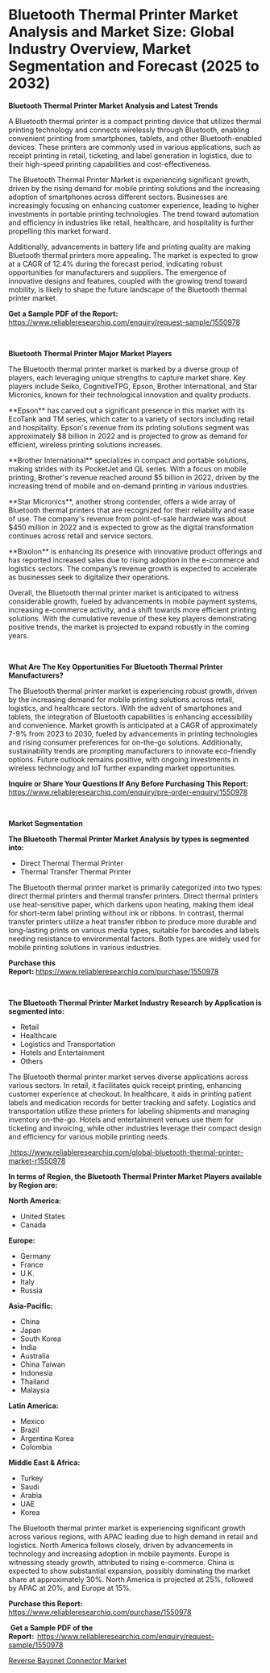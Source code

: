 <p><h1>Bluetooth Thermal Printer Market Analysis and Market Size: Global Industry Overview, Market Segmentation and Forecast (2025 to 2032)</h1></p><p><strong>Bluetooth Thermal Printer Market Analysis and Latest Trends</strong></p>
<p><p>A Bluetooth thermal printer is a compact printing device that utilizes thermal printing technology and connects wirelessly through Bluetooth, enabling convenient printing from smartphones, tablets, and other Bluetooth-enabled devices. These printers are commonly used in various applications, such as receipt printing in retail, ticketing, and label generation in logistics, due to their high-speed printing capabilities and cost-effectiveness.</p><p>The Bluetooth Thermal Printer Market is experiencing significant growth, driven by the rising demand for mobile printing solutions and the increasing adoption of smartphones across different sectors. Businesses are increasingly focusing on enhancing customer experience, leading to higher investments in portable printing technologies. The trend toward automation and efficiency in industries like retail, healthcare, and hospitality is further propelling this market forward.</p><p>Additionally, advancements in battery life and printing quality are making Bluetooth thermal printers more appealing. The market is expected to grow at a CAGR of 12.4% during the forecast period, indicating robust opportunities for manufacturers and suppliers. The emergence of innovative designs and features, coupled with the growing trend toward mobility, is likely to shape the future landscape of the Bluetooth thermal printer market.</p></p>
<p><strong>Get a Sample PDF of the Report:&nbsp;</strong> <a href="https://www.reliableresearchiq.com/enquiry/request-sample/1550978?utm_campaign=3279&utm_medium=2&utm_source=Github&utm_content=ia&utm_term=08042025&utm_id=bluetooth-thermal-printer">https://www.reliableresearchiq.com/enquiry/request-sample/1550978</a></p>
<p>&nbsp;</p>
<p><strong>Bluetooth Thermal Printer Major Market Players</strong></p>
<p><p>The Bluetooth thermal printer market is marked by a diverse group of players, each leveraging unique strengths to capture market share. Key players include Seiko, CognitiveTPG, Epson, Brother International, and Star Micronics, known for their technological innovation and quality products.</p><p>**Epson** has carved out a significant presence in this market with its EcoTank and TM series, which cater to a variety of sectors including retail and hospitality. Epson's revenue from its printing solutions segment was approximately $8 billion in 2022 and is projected to grow as demand for efficient, wireless printing solutions increases.</p><p>**Brother International** specializes in compact and portable solutions, making strides with its PocketJet and QL series. With a focus on mobile printing, Brother's revenue reached around $5 billion in 2022, driven by the increasing trend of mobile and on-demand printing in various industries.</p><p>**Star Micronics**, another strong contender, offers a wide array of Bluetooth thermal printers that are recognized for their reliability and ease of use. The company's revenue from point-of-sale hardware was about $450 million in 2022 and is expected to grow as the digital transformation continues across retail and service sectors.</p><p>**Bixolon** is enhancing its presence with innovative product offerings and has reported increased sales due to rising adoption in the e-commerce and logistics sectors. The company’s revenue growth is expected to accelerate as businesses seek to digitalize their operations.</p><p>Overall, the Bluetooth thermal printer market is anticipated to witness considerable growth, fueled by advancements in mobile payment systems, increasing e-commerce activity, and a shift towards more efficient printing solutions. With the cumulative revenue of these key players demonstrating positive trends, the market is projected to expand robustly in the coming years.</p></p>
<p>&nbsp;</p>
<p><strong>What Are The Key Opportunities For Bluetooth Thermal Printer Manufacturers?</strong></p>
<p><p>The Bluetooth thermal printer market is experiencing robust growth, driven by the increasing demand for mobile printing solutions across retail, logistics, and healthcare sectors. With the advent of smartphones and tablets, the integration of Bluetooth capabilities is enhancing accessibility and convenience. Market growth is anticipated at a CAGR of approximately 7-9% from 2023 to 2030, fueled by advancements in printing technologies and rising consumer preferences for on-the-go solutions. Additionally, sustainability trends are prompting manufacturers to innovate eco-friendly options. Future outlook remains positive, with ongoing investments in wireless technology and IoT further expanding market opportunities.</p></p>
<p><strong>Inquire or Share Your Questions If Any Before Purchasing This Report:</strong> <a href="https://www.reliableresearchiq.com/enquiry/pre-order-enquiry/1550978?utm_campaign=3279&utm_medium=2&utm_source=Github&utm_content=ia&utm_term=08042025&utm_id=bluetooth-thermal-printer">https://www.reliableresearchiq.com/enquiry/pre-order-enquiry/1550978</a></p>
<p>&nbsp;</p>
<p><strong>Market Segmentation</strong></p>
<p><strong>The Bluetooth Thermal Printer Market Analysis by types is segmented into:</strong></p>
<p><ul><li>Direct Thermal Thermal Printer</li><li>Thermal Transfer Thermal Printer</li></ul></p>
<p><p>The Bluetooth thermal printer market is primarily categorized into two types: direct thermal printers and thermal transfer printers. Direct thermal printers use heat-sensitive paper, which darkens upon heating, making them ideal for short-term label printing without ink or ribbons. In contrast, thermal transfer printers utilize a heat transfer ribbon to produce more durable and long-lasting prints on various media types, suitable for barcodes and labels needing resistance to environmental factors. Both types are widely used for mobile printing solutions in various industries.</p></p>
<p><strong>Purchase this Report:&nbsp;</strong><a href="https://www.reliableresearchiq.com/purchase/1550978?utm_campaign=3279&utm_medium=2&utm_source=Github&utm_content=ia&utm_term=08042025&utm_id=bluetooth-thermal-printer">https://www.reliableresearchiq.com/purchase/1550978</a></p>
<p>&nbsp;</p>
<p><strong>The Bluetooth Thermal Printer Market Industry Research by Application is segmented into:</strong></p>
<p><ul><li>Retail</li><li>Healthcare</li><li>Logistics and Transportation</li><li>Hotels and Entertainment</li><li>Others</li></ul></p>
<p><p>The Bluetooth thermal printer market serves diverse applications across various sectors. In retail, it facilitates quick receipt printing, enhancing customer experience at checkout. In healthcare, it aids in printing patient labels and medication records for better tracking and safety. Logistics and transportation utilize these printers for labeling shipments and managing inventory on-the-go. Hotels and entertainment venues use them for ticketing and invoicing, while other industries leverage their compact design and efficiency for various mobile printing needs.</p></p>
<p><a href="https://www.reliableresearchiq.com/global-bluetooth-thermal-printer-market-r1550978?utm_campaign=3279&utm_medium=2&utm_source=Github&utm_content=ia&utm_term=08042025&utm_id=bluetooth-thermal-printer">&nbsp;https://www.reliableresearchiq.com/global-bluetooth-thermal-printer-market-r1550978</a></p>
<p><strong>In terms of Region, the Bluetooth Thermal Printer Market Players available by Region are:</strong></p>
<p>
    <p> <strong> North America: </strong>
        <ul>
            <li>United States</li>
            <li>Canada</li>
        </ul>
        </p> 
    <p> <strong> Europe: </strong>
        <ul>
            <li>Germany</li>
            <li>France</li>
            <li>U.K.</li>
            <li>Italy</li>
            <li>Russia</li>
        </ul>
        </p> 
    <p> <strong> Asia-Pacific: </strong>
        <ul>
            <li>China</li>
            <li>Japan</li>
            <li>South Korea</li>
            <li>India</li>
            <li>Australia</li>
            <li>China Taiwan</li>
            <li>Indonesia</li>
            <li>Thailand</li>
            <li>Malaysia</li>
        </ul>
        </p> 
    <p> <strong> Latin America: </strong>
        <ul>
            <li>Mexico</li>
            <li>Brazil</li>
            <li>Argentina Korea</li>
            <li>Colombia</li>
        </ul>
        </p> 
    <p> <strong> Middle East & Africa: </strong>
        <ul>
            <li>Turkey</li>
            <li>Saudi</li>
            <li>Arabia</li>
            <li>UAE</li>
            <li>Korea</li>
        </ul>
    </p>
    </p>
<p><p>The Bluetooth thermal printer market is experiencing significant growth across various regions, with APAC leading due to high demand in retail and logistics. North America follows closely, driven by advancements in technology and increasing adoption in mobile payments. Europe is witnessing steady growth, attributed to rising e-commerce. China is expected to show substantial expansion, possibly dominating the market share at approximately 30%. North America is projected at 25%, followed by APAC at 20%, and Europe at 15%.</p></p>
<p><strong>Purchase this Report: </strong><a href="https://www.reliableresearchiq.com/purchase/1550978?utm_campaign=3279&utm_medium=2&utm_source=Github&utm_content=ia&utm_term=08042025&utm_id=bluetooth-thermal-printer">https://www.reliableresearchiq.com/purchase/1550978</a></p>
<p>&nbsp;<strong>Get a Sample PDF of the Report:&nbsp;&nbsp;</strong><a href="https://www.reliableresearchiq.com/enquiry/request-sample/1550978?utm_campaign=3279&utm_medium=2&utm_source=Github&utm_content=ia&utm_term=08042025&utm_id=bluetooth-thermal-printer">https://www.reliableresearchiq.com/enquiry/request-sample/1550978</a></p>
<p><strong></strong></p>
<p><p><a href="https://github.com/lestymbango/Market-Research-Report-List-1/blob/main/reverse-bayonet-connector-market.md?utm_campaign=3279&utm_medium=2&utm_source=Github&utm_content=ia&utm_term=08042025&utm_id=bluetooth-thermal-printer">Reverse Bayonet Connector Market</a></p></p>